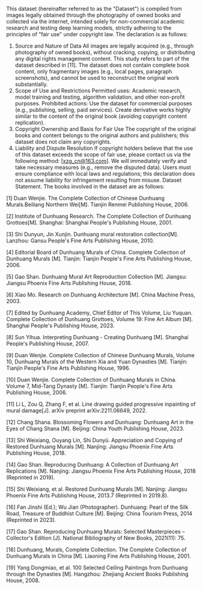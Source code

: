 This dataset (hereinafter referred to as the "Dataset") is compiled from images legally obtained through the photography of owned books and collected via the internet, intended solely for non-commercial academic research and testing deep learning models, strictly adhering to the principles of "fair use" under copyright law. The declaration is as follows:
1. Source and Nature of Data
All images are legally acquired (e.g., through photography of owned books), without cracking, copying, or distributing any digital rights management content. This study refers to part of the dataset described in [11].
The dataset does not contain complete book content, only fragmentary images (e.g., local pages, paragraph screenshots), and cannot be used to reconstruct the original work substantially.
2. Scope of Use and Restrictions
Permitted uses: Academic research, model training and testing, algorithm validation, and other non-profit purposes.
Prohibited actions:
Use the dataset for commercial purposes (e.g., publishing, selling, paid services).
Create derivative works highly similar to the content of the original book (avoiding copyright content replication).
3. Copyright Ownership and Basis for Fair Use
The copyright of the original books and content belongs to the original authors and publishers; this dataset does not claim any copyrights.
4. Liability and Dispute Resolution
If copyright holders believe that the use of this dataset exceeds the scope of fair use, please contact us via the following method: [xzg_cn@163.com]. We will immediately verify and take necessary measures (e.g., remove the disputed data).
Users must ensure compliance with local laws and regulations; this declaration does not assume liability for infringement resulting from misuse.
Dataset Statement.
The books involved in the dataset are as follows:

[1]	Duan Wenjie. The Complete Collection of Chinese Dunhuang Murals.Beiliang Northern Wei[M]. Tianjin Renmei Publishing House, 2006.

[2]	Institute of Dunhuang Research. The Complete Collection of Dunhuang Grottoes[M]. Shanghai: Shanghai People's Publishing House, 2001.

[3]	Shi Dunyun, Jin Xunjin. Dunhuang mural restoration collection[M]. Lanzhou: Gansu People's Fine Arts Publishing House, 2010.

[4]  Editorial Board of Dunhuang Murals of China. Complete Collection of Dunhuang Murals [M]. Tianjin: Tianjin People's Fine Arts Publishing House, 2006.

[5]  Gao Shan. Dunhuang Mural Art Reproduction Collection [M]. Jiangsu: Jiangsu Phoenix Fine Arts Publishing House, 2018.

[6]  Xiao Mo. Research on Dunhuang Architecture [M]. China Machine Press, 2003.

[7]  Edited by Dunhuang Academy, Chief Editor of This Volume, Liu Yuquan. Complete Collection of Dunhuang Grottoes, Volume 19: Fine Art Album [M]. Shanghai People's Publishing House, 2023.

[8]  Sun Yihua. Interpreting Dunhuang - Creating Dunhuang [M]. Shanghai People's Publishing House, 2007.

[9]  Duan Wenjie. Complete Collection of Chinese Dunhuang Murals, Volume 10, Dunhuang Murals of the Western Xia and Yuan Dynasties [M]. Tianjin: Tianjin People's Fine Arts Publishing House, 1996.

[10] Duan Wenjie. Complete Collection of Dunhuang Murals in China. Volume 7, Mid-Tang Dynasty [M]. Tianjin: Tianjin People's Fine Arts Publishing House, 2006.

[11] Li L, Zou Q, Zhang F, et al. Line drawing guided progressive inpainting of mural damage[J]. arXiv preprint arXiv:2211.06649, 2022.

[12] Chang Shana. Blossoming Flowers and Dunhuang: Dunhuang Art in the Eyes of Chang Shana [M]. Beijing: China Youth Publishing House, 2023.

[13] Shi Weixiang, Ouyang Lin, Shi Dunyü. Appreciation and Copying of Restored Dunhuang Murals [M]. Nanjing: Jiangsu Phoenix Fine Arts Publishing House, 2018.

[14] Gao Shan. Reproducing Dunhuang: A Collection of Dunhuang Art Replications [M]. Nanjing: Jiangsu Phoenix Fine Arts Publishing House, 2018 (Reprinted in 2019).

[15] Shi Weixiang, et al. Restored Dunhuang Murals [M]. Nanjing: Jiangsu Phoenix Fine Arts Publishing House, 2013.7 (Reprinted in 2019.8).

[16] Fan Jinshi (Ed.); Wu Jian (Photographer). Dunhuang: Pearl of the Silk Road, Treasure of Buddhist Culture [M]. Beijing: China Tourism Press, 2014 (Reprinted in 2023).

[17] Gao Shan. Reproducing Dunhuang Murals: Selected Masterpieces – Collector's Edition [J]. National Bibliography of New Books, 2021(11): 75.

[18] Dunhuang, Murals, Complete Collection. The Complete Collection of Dunhuang Murals in China [M]. Liaoning Fine Arts Publishing House, 2001.

[19] Yang Dongmiao, et al. 100 Selected Ceiling Paintings from Dunhuang through the Dynasties [M]. Hangzhou: Zhejiang Ancient Books Publishing House, 2008.

